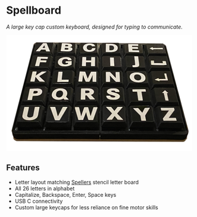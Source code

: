 # Spellboard

_A large key cap custom keyboard, designed for typing to communicate._

<img src="/assets/IMG_1373.png" width="500">

## Features

- Letter layout matching [Spellers](https://www.spellers.com/product-page/large-a-z-stencil) stencil letter board
- All 26 letters in alphabet
- Capitalize, Backspace, Enter, Space keys
- USB C connectivity
- Custom large keycaps for less reliance on fine motor skills
